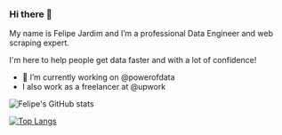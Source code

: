 ### Hi there 👋

My name is Felipe Jardim and I’m a professional Data Engineer and web scraping expert.

I'm here to help people get data faster and with a lot of confidence!


- 🔭 I’m currently working on @powerofdata
-  I also work as a freelancer at @upwork

![Felipe's GitHub stats](https://github-readme-stats.vercel.app/api?username=felipejardimf&show_icons=true&theme=radical)

[![Top Langs](https://github-readme-stats.vercel.app/api/top-langs/?username=felipejardimf&layout=compact)](https://github.com/felipejardimf/github-readme-stats)
